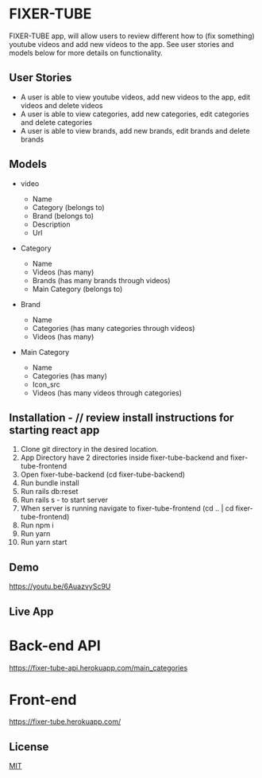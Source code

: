 # FIXER-TUBE

FIXER-TUBE app, will allow users to review different how to (fix something) youtube videos and add new videos to the app.
See user stories and models below for more details on functionality.

## User Stories
* A user is able to view youtube videos, add new videos to the app, edit videos and delete videos 
* A user is able to view categories, add new categories, edit categories and delete categories
* A user is able to view brands, add new brands, edit brands and delete brands


## Models
* video
  * Name
  * Category (belongs to)
  * Brand (belongs to)
  * Description
  * Url
  
* Category
  * Name
  * Videos (has many)
  * Brands (has many brands through videos)
  * Main Category (belongs to)
  
* Brand
  * Name
  * Categories (has many categories through videos)
  * Videos (has many)

* Main Category
  * Name
  * Categories (has many)
  * Icon_src 
  * Videos (has many videos through categories)


## Installation - // review install instructions for starting react app
1. Clone git directory in the desired location.
2. App Directory have 2 directories inside fixer-tube-backend and fixer-tube-frontend
3. Open fixer-tube-backend (cd fixer-tube-backend)
4. Run bundle install
5. Run rails db:reset 
6. Run rails s - to start server
7. When server is running navigate to fixer-tube-frontend (cd .. | cd fixer-tube-frontend)
8. Run npm i
9. Run yarn
9. Run yarn start

## Demo
https://youtu.be/6AuazvySc9U

## Live App
# Back-end API
https://fixer-tube-api.herokuapp.com/main_categories
# Front-end
https://fixer-tube.herokuapp.com/

## License
[MIT](https://choosealicense.com/licenses/mit/)
